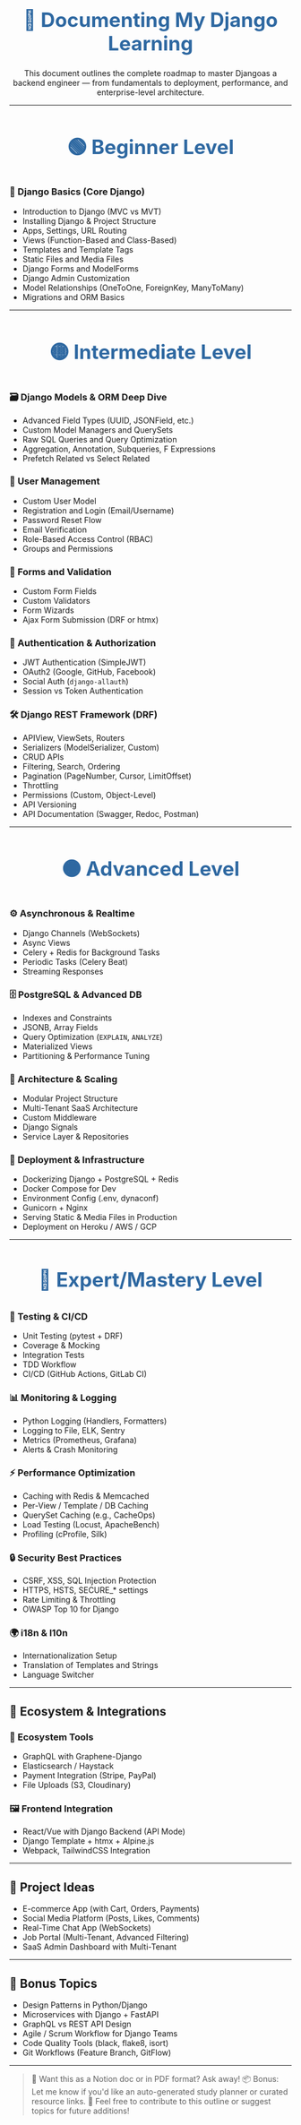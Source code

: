 <h1 align="center" style="font-size: 2.2rem; color: #2e68a1;">🧠 Documenting My Django Learning</h1>

<p align="center">This document outlines the complete roadmap to master Djangoas a backend engineer — from fundamentals to deployment, performance, and enterprise-level architecture.</p>

----

<h3 align="center" style="font-size: 2.2rem; color: #2e68a1;">🟢 Beginner Level </h3>

### 🧱 Django Basics (Core Django)
- Introduction to Django (MVC vs MVT)
- Installing Django & Project Structure
- Apps, Settings, URL Routing
- Views (Function-Based and Class-Based)
- Templates and Template Tags
- Static Files and Media Files
- Django Forms and ModelForms
- Django Admin Customization
- Model Relationships (OneToOne, ForeignKey, ManyToMany)
- Migrations and ORM Basics

---

<h3 align="center" style="font-size: 2.2rem; color: #2e68a1;">🟡 Intermediate Level</h3>

### 🗃️ Django Models & ORM Deep Dive
- Advanced Field Types (UUID, JSONField, etc.)
- Custom Model Managers and QuerySets
- Raw SQL Queries and Query Optimization
- Aggregation, Annotation, Subqueries, F Expressions
- Prefetch Related vs Select Related

### 👤 User Management
- Custom User Model
- Registration and Login (Email/Username)
- Password Reset Flow
- Email Verification
- Role-Based Access Control (RBAC)
- Groups and Permissions

### 🧰 Forms and Validation
- Custom Form Fields
- Custom Validators
- Form Wizards
- Ajax Form Submission (DRF or htmx)

### 🔐 Authentication & Authorization
- JWT Authentication (SimpleJWT)
- OAuth2 (Google, GitHub, Facebook)
- Social Auth (`django-allauth`)
- Session vs Token Authentication

### 🛠️ Django REST Framework (DRF)
- APIView, ViewSets, Routers
- Serializers (ModelSerializer, Custom)
- CRUD APIs
- Filtering, Search, Ordering
- Pagination (PageNumber, Cursor, LimitOffset)
- Throttling
- Permissions (Custom, Object-Level)
- API Versioning
- API Documentation (Swagger, Redoc, Postman)

---


<h3 align="center" style="font-size: 2.2rem; color: #2e68a1;">🟠 Advanced Level </h3>

### ⚙️ Asynchronous & Realtime
- Django Channels (WebSockets)
- Async Views
- Celery + Redis for Background Tasks
- Periodic Tasks (Celery Beat)
- Streaming Responses

### 🗄 PostgreSQL & Advanced DB
- Indexes and Constraints
- JSONB, Array Fields
- Query Optimization (`EXPLAIN`, `ANALYZE`)
- Materialized Views
- Partitioning & Performance Tuning

### 🧠 Architecture & Scaling
- Modular Project Structure
- Multi-Tenant SaaS Architecture
- Custom Middleware
- Django Signals
- Service Layer & Repositories

### 🚀 Deployment & Infrastructure
- Dockerizing Django + PostgreSQL + Redis
- Docker Compose for Dev
- Environment Config (.env, dynaconf)
- Gunicorn + Nginx
- Serving Static & Media Files in Production
- Deployment on Heroku / AWS / GCP

---

<h3 align="center" style="font-size: 2.2rem; color: #2e68a1;">🔵 Expert/Mastery Level </h3>

### 🧪 Testing & CI/CD
- Unit Testing (pytest + DRF)
- Coverage & Mocking
- Integration Tests
- TDD Workflow
- CI/CD (GitHub Actions, GitLab CI)

### 📊 Monitoring & Logging
- Python Logging (Handlers, Formatters)
- Logging to File, ELK, Sentry
- Metrics (Prometheus, Grafana)
- Alerts & Crash Monitoring

### ⚡ Performance Optimization
- Caching with Redis & Memcached
- Per-View / Template / DB Caching
- QuerySet Caching (e.g., CacheOps)
- Load Testing (Locust, ApacheBench)
- Profiling (cProfile, Silk)

### 🔒 Security Best Practices
- CSRF, XSS, SQL Injection Protection
- HTTPS, HSTS, SECURE_* settings
- Rate Limiting & Throttling
- OWASP Top 10 for Django

### 🌍 i18n & l10n
- Internationalization Setup
- Translation of Templates and Strings
- Language Switcher

---

## 🧩 Ecosystem & Integrations

### 🔌 Ecosystem Tools
- GraphQL with Graphene-Django
- Elasticsearch / Haystack
- Payment Integration (Stripe, PayPal)
- File Uploads (S3, Cloudinary)

### 🖼 Frontend Integration
- React/Vue with Django Backend (API Mode)
- Django Template + htmx + Alpine.js
- Webpack, TailwindCSS Integration

---

## 🧱 Project Ideas
- E-commerce App (with Cart, Orders, Payments)
- Social Media Platform (Posts, Likes, Comments)
- Real-Time Chat App (WebSockets)
- Job Portal (Multi-Tenant, Advanced Filtering)
- SaaS Admin Dashboard with Multi-Tenant

---

## 🧭 Bonus Topics
- Design Patterns in Python/Django
- Microservices with Django + FastAPI
- GraphQL vs REST API Design
- Agile / Scrum Workflow for Django Teams
- Code Quality Tools (black, flake8, isort)
- Git Workflows (Feature Branch, GitFlow)

---

> 🎯 Want this as a Notion doc or in PDF format? Ask away!
> 📦 Bonus: Let me know if you'd like an auto-generated study planner or curated resource links.
> 🤝 Feel free to contribute to this outline or suggest topics for future additions!